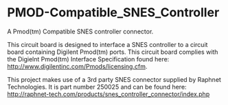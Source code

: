 # PMOD-Compatible_SNES_Controller
A Pmod(tm) Compatible SNES controller connector.

This circuit board is designed to interface a SNES controller to a circuit board containing Digilent Pmod(tm) ports. This circuit board complies with the Digielnt Pmod(tm) Interface Specification found here: http://www.digilentinc.com/Pmods/licensing.cfm.

This project makes use of a 3rd party SNES connector supplied by Raphnet Technologies. It is part number 250025 and can be found here: http://raphnet-tech.com/products/snes_controller_connector/index.php



